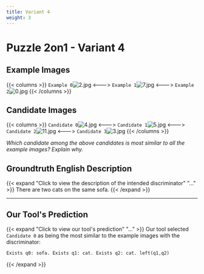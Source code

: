 ```yaml
---
title: Variant 4
weight: 3
---
```


# Puzzle 2on1 - Variant 4

## Example Images
{{< columns >}}
`Example 0`![2.jpg](/natscene_data/images/2.jpg)
<--->
`Example 1`![7.jpg](/natscene_data/images/7.jpg)
<--->
`Example 2`![0.jpg](/natscene_data/images/0.jpg)
{{< /columns >}}

## Candidate Images
{{< columns >}}
`Candidate 0`![4.jpg](/natscene_data/images/4.jpg)
<--->
`Candidate 1`![5.jpg](/natscene_data/images/5.jpg)
<--->
`Candidate 2`![11.jpg](/natscene_data/images/11.jpg)
<--->
`Candidate 3`![3.jpg](/natscene_data/images/3.jpg)
{{< /columns >}}

*Which candidate among the above candidates is most similar to all the example images? Explain why.*

## Groundtruth English Description

{{< expand "Click to view the description of the intended discriminator" "..." >}}
There are two cats on the same sofa.
{{< /expand >}}

---



## Our Tool's Prediction

{{< expand "Click to view our tool's prediction" "..." >}}
Our tool selected `Candidate 0` as being the most similar to the example images with the discriminator:
```plaintext
Exists q0: sofa. Exists q1: cat. Exists q2: cat. left(q1,q2)
```
{{< /expand >}}
